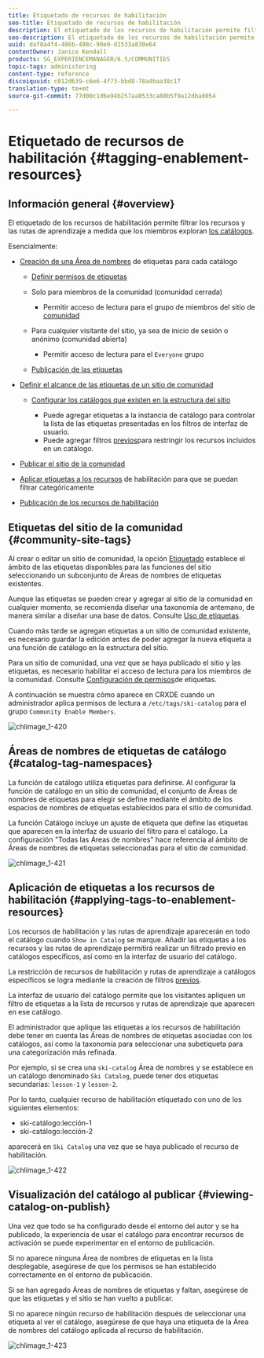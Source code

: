 ```yaml
---
title: Etiquetado de recursos de habilitación
seo-title: Etiquetado de recursos de habilitación
description: El etiquetado de los recursos de habilitación permite filtrar los recursos y las rutas de aprendizaje a medida que los miembros exploran los catálogos
seo-description: El etiquetado de los recursos de habilitación permite filtrar los recursos y las rutas de aprendizaje a medida que los miembros exploran los catálogos
uuid: daf8a4f4-486b-498c-99e9-d1533a830e64
contentOwner: Janice Kendall
products: SG_EXPERIENCEMANAGER/6.5/COMMUNITIES
topic-tags: administering
content-type: reference
discoiquuid: c012d639-c6e6-4f73-bbd8-78a4baa38c17
translation-type: tm+mt
source-git-commit: 77d00c1d6e94b257aa0533ca88b5f9a12dba0054

---
```



# Etiquetado de recursos de habilitación {#tagging-enablement-resources}

## Información general {#overview}

El etiquetado de los recursos de habilitación permite filtrar los recursos y las rutas de aprendizaje a medida que los miembros exploran [los catálogos](functions.md#catalog-function).

Esencialmente:

* [Creación de una Área de nombres](../../help/sites-administering/tags.md#creating-a-namespace) de etiquetas para cada catálogo

   * [Definir permisos de etiquetas](../../help/sites-administering/tags.md#setting-tag-permissions)
   * Solo para miembros de la comunidad (comunidad cerrada)

      * Permitir acceso de lectura para el grupo de miembros del sitio de [comunidad](users.md#publish-group-roles)
   * Para cualquier visitante del sitio, ya sea de inicio de sesión o anónimo (comunidad abierta)

      * Permitir acceso de lectura para el `Everyone` grupo
   * [Publicación de las etiquetas](../../help/sites-administering/tags.md#publishing-tags)



* [Definir el alcance de las etiquetas de un sitio de comunidad](sites-console.md#tagging)

   * [Configurar los catálogos que existen en la estructura del sitio](functions.md#catalog-function)

      * Puede agregar etiquetas a la instancia de catálogo para controlar la lista de las etiquetas presentadas en los filtros de interfaz de usuario.
      * Puede agregar filtros [previos](catalog-developer-essentials.md#pre-filters)para restringir los recursos incluidos en un catálogo.

* [Publicar el sitio de la comunidad](sites-console.md#publishing-the-site)
* [Aplicar etiquetas a los recursos](resources.md#create-a-resource) de habilitación para que se puedan filtrar categóricamente
* [Publicación de los recursos de habilitación](resources.md#publish)

## Etiquetas del sitio de la comunidad {#community-site-tags}

Al crear o editar un sitio de comunidad, la opción [Etiquetado](sites-console.md#tagging) establece el ámbito de las etiquetas disponibles para las funciones del sitio seleccionando un subconjunto de Áreas de nombres de etiquetas existentes.

Aunque las etiquetas se pueden crear y agregar al sitio de la comunidad en cualquier momento, se recomienda diseñar una taxonomía de antemano, de manera similar a diseñar una base de datos. Consulte [Uso de etiquetas](../../help/sites-authoring/tags.md).

Cuando más tarde se agregan etiquetas a un sitio de comunidad existente, es necesario guardar la edición antes de poder agregar la nueva etiqueta a una función de catálogo en la estructura del sitio.

Para un sitio de comunidad, una vez que se haya publicado el sitio y las etiquetas, es necesario habilitar el acceso de lectura para los miembros de la comunidad. Consulte [Configuración de permisos](../../help/sites-administering/tags.md#setting-tag-permissions)de etiquetas.

A continuación se muestra cómo aparece en CRXDE cuando un administrador aplica permisos de lectura a `/etc/tags/ski-catalog` para el grupo `Community Enable Members`.

![chlimage_1-420](assets/chlimage_1-420.png)

## Áreas de nombres de etiquetas de catálogo {#catalog-tag-namespaces}

La función de catálogo utiliza etiquetas para definirse. Al configurar la función de catálogo en un sitio de comunidad, el conjunto de Áreas de nombres de etiquetas para elegir se define mediante el ámbito de los espacios de nombres de etiquetas establecidos para el sitio de comunidad.

La función Catálogo incluye un ajuste de etiqueta que define las etiquetas que aparecen en la interfaz de usuario del filtro para el catálogo. La configuración &quot;Todas las Áreas de nombres&quot; hace referencia al ámbito de Áreas de nombres de etiquetas seleccionadas para el sitio de comunidad.

![chlimage_1-421](assets/chlimage_1-421.png)

## Aplicación de etiquetas a los recursos de habilitación {#applying-tags-to-enablement-resources}

Los recursos de habilitación y las rutas de aprendizaje aparecerán en todo el catálogo cuando `Show in Catalog` se marque. Añadir las etiquetas a los recursos y las rutas de aprendizaje permitirá realizar un filtrado previo en catálogos específicos, así como en la interfaz de usuario del catálogo.

La restricción de recursos de habilitación y rutas de aprendizaje a catálogos específicos se logra mediante la creación de filtros [previos](catalog-developer-essentials.md#pre-filters).

La interfaz de usuario del catálogo permite que los visitantes apliquen un filtro de etiquetas a la lista de recursos y rutas de aprendizaje que aparecen en ese catálogo.

El administrador que aplique las etiquetas a los recursos de habilitación debe tener en cuenta las Áreas de nombres de etiquetas asociadas con los catálogos, así como la taxonomía para seleccionar una subetiqueta para una categorización más refinada.

Por ejemplo, si se crea una `ski-catalog` Área de nombres y se establece en un catálogo denominado `Ski Catalog`, puede tener dos etiquetas secundarias: `lesson-1` y `lesson-2`.

Por lo tanto, cualquier recurso de habilitación etiquetado con uno de los siguientes elementos:

* ski-catálogo:lección-1
* ski-catálogo:lección-2

aparecerá en `Ski Catalog` una vez que se haya publicado el recurso de habilitación.

![chlimage_1-422](assets/chlimage_1-422.png)

## Visualización del catálogo al publicar {#viewing-catalog-on-publish}

Una vez que todo se ha configurado desde el entorno del autor y se ha publicado, la experiencia de usar el catálogo para encontrar recursos de activación se puede experimentar en el entorno de publicación.

Si no aparece ninguna Área de nombres de etiquetas en la lista desplegable, asegúrese de que los permisos se han establecido correctamente en el entorno de publicación.

Si se han agregado Áreas de nombres de etiquetas y faltan, asegúrese de que las etiquetas y el sitio se han vuelto a publicar.

Si no aparece ningún recurso de habilitación después de seleccionar una etiqueta al ver el catálogo, asegúrese de que haya una etiqueta de la Área de nombres del catálogo aplicada al recurso de habilitación.

![chlimage_1-423](assets/chlimage_1-423.png)

